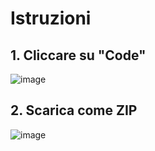 # Istruzioni
## 1. Cliccare su "Code"
![image](https://github.com/user-attachments/assets/82719dbf-c1ed-4d81-9f73-d8d9cc5f0aad)
## 2. Scarica come ZIP
![image](https://github.com/user-attachments/assets/1ae29e8c-c4eb-42ac-9fee-e0b360e7cad5)
